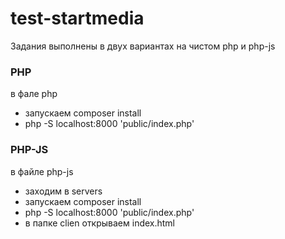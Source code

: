 # test-startmedia

Задания выполнены в двух вариантах на чистом php и php-js

### PHP
в фале php 
* запускаем composer install
* php -S localhost:8000 'public/index.php'

### PHP-JS
в файле php-js
* заходим в servers
* запускаем composer install
* php -S localhost:8000 'public/index.php'
* в папке clien открываем index.html
